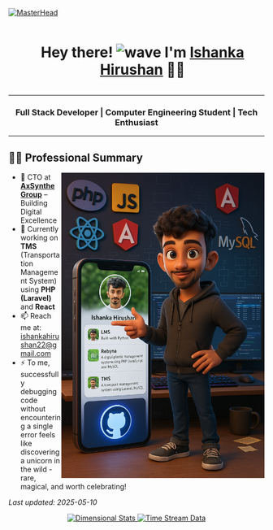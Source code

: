 [![MasterHead](https://cubettech.com/wp-content/uploads/2021/05/WEB-Full-Stack-Developer.jpg)](https://ishankahirushan.github.io)

<div id="user-content-toc">
  <ul align="center">
    <summary>
      <h1 style="display: inline-block">
        Hey there! <img src="https://media.giphy.com/media/hvRJCLFzcasrR4ia7z/giphy.gif" width="35" alt="wave" /> I'm <a href="https://ishankahirushan.github.io/" target="_blank" rel="noopener noreferrer">Ishanka Hirushan</a> 👨‍💻
      </h1>
    </summary>
  </ul>
</div>

<hr>

<h3 align="center">Full Stack Developer | Computer Engineering Student | Tech Enthusiast</h3>

<hr>

## 👨‍💻 Professional Summary

<img align="right" width="400" src="https://github.com/ishankahirushan/ishankahirushan/blob/main/Image-1.png" alt="coding gif"/>

- 💼 CTO at [**AxSynthe Group**](https://www.axsynthegroup.me) – Building Digital Excellence
- 🌱 Currently working on **TMS** (Transportation Management System) using **PHP (Laravel)** and **React**
- 📫 Reach me at: [ishankahirushan22@gmail.com](mailto:ishankahirushan22@gmail.com)
- ⚡ To me, successfully debugging code without encountering a single error feels like discovering a unicorn in the wild - rare, magical, and worth celebrating!

*Last updated: 2025-05-10*

<div align="center">
  <a href="https://github.com/ishankahirushan">
    <img height="180em" src="https://github-stats-alpha.vercel.app/api?username=ishankahirushan&cc=000000&tc=04e8f0&ic=fff&bc=000" alt="Dimensional Stats" />
  </a>
  <a href="https://github.com/ishankahirushan">
    <img height="180em" src="http://github-readme-streak-stats.herokuapp.com?user=ishankahirushan&theme=dark&background=000000&ring=04E8F0&fire=9D6DF2&currStreakLabel=FF2E97" alt="Time Stream Data" />
  </a>
</div>


